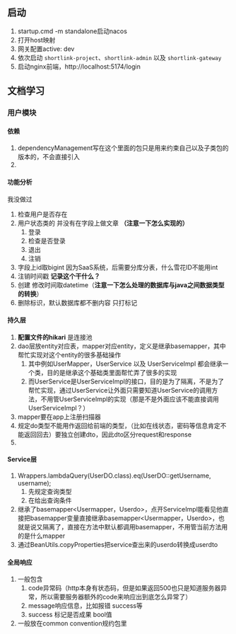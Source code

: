 ## 启动
1. startup.cmd -m standalone启动nacos
2. 打开host映射
3. 网关配置active: dev
4. 依次启动 `shortlink-project`、`shortlink-admin` 以及 `shortlink-gateway`
5. 启动nginx前端，http://localhost:5174/login

## 文档学习
### 用户模块
#### 依赖
1. dependencyManagement写在这个里面的包只是用来约束自己以及子类包的版本的，不会直接引入
2. 
#### 功能分析
我没做过
1. 检查用户是否存在
2. 用户状态类的 并没有在字段上做文章 **（注意一下怎么实现的）**
	1. 登录
	2. 检查是否登录
	3. 退出
	4. 注销 
3. 字段上id取bigint 因为SaaS系统，后需要分库分表，什么雪花ID不能用int
4. 注销时间戳 **记录这个干什么？**
5. 创建 修改时间取datetime（**注意一下怎么处理的数据库与java之间数据类型的转换**）
6. 删除标识，默认数据库都不删内容 只打标记
#### 持久层
1. **配置文件的hikari** 是连接池 
2. dao层放entity对应表，mapper对应entity，定义是继承basemapper，其中帮忙实现对这个entity的很多基础操作
	1. 其中例如UserMapper，UserService 以及 UserServiceImpl 都会继承一个类，目的是继承这个基础类里面帮忙弄了很多的实现
	2. 而UserService是UserServiceImpl的接口，目的是为了隔离，不是为了帮忙实现，通过UserService让外面只需要知道UserService的调用方法，不用管UserServiceImpl的实现（那是不是外面应该不能直接调用UserServiceImpl？）
3. mapper要在app上注册扫描器
4. 规定do类型不能用作返回给前端的类型，（比如在线状态，密码等信息肯定不能返回回去）要独立创建dto，因此dto区分request和response
5. 
#### Service层
1. Wrappers.lambdaQuery(UserDO.class).eq(UserDO::getUsername, username);
	1. 先规定查询类型
	2. 在给出查询条件
2. 继承了basemapper<Usermapper，Userdo>，点开ServiceImpl能看见他直接把basemapper变量直接继承basemapper<Usermapper，Userdo>，也就是说又隔离了，直接在方法中默认都调用basemapper，不用管当前方法用的是什么mapper
3. 通过BeanUtils.copyProperties把service查出来的userdo转换成userdto

#### 全局响应
1. 一般包含
	1. code异常码（http本身有状态码，但是如果返回500也只是知道服务器异常，所以需要服务器额外的code来响应出到底怎么异常了）
	2. message响应信息，比如报错 success等
	3. success 标记是否成果 bool值
2. 一般放在common convention规约包里